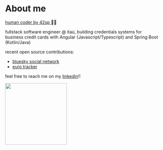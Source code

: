 # About me

<p><a href="https://profile.intra.42.fr/users/etachott" target="_blank"><bold>human coder by 42sp</bold> </a>👨‍🚀</p>
<p>fullstack software engineer @ itaú, building credentials systems for business credit cards with Angular (Javascript/Typescript) and Spring Boot (Kotlin/Java)</p>
<p>recent open source contributions:
<ul>
  <li>
    <a href="https://github.com/bluesky-social/social-app">bluesky social network</a>
  </li>
  <li>
    <a href="https://github.com/0xEDU/euro-tracker">euro tracker</a>
  </li>
</ul>
</p>
<p>feel free to reach me on my <a href="https://linkedin.com/in/edutctt/">linkedin</a>!!</p>
<img height="200em" src="https://github-readme-stats.vercel.app/api?username=0xEDU&show_icons=true&theme=transparent&include_all_commits=true&count_private=true"/>
